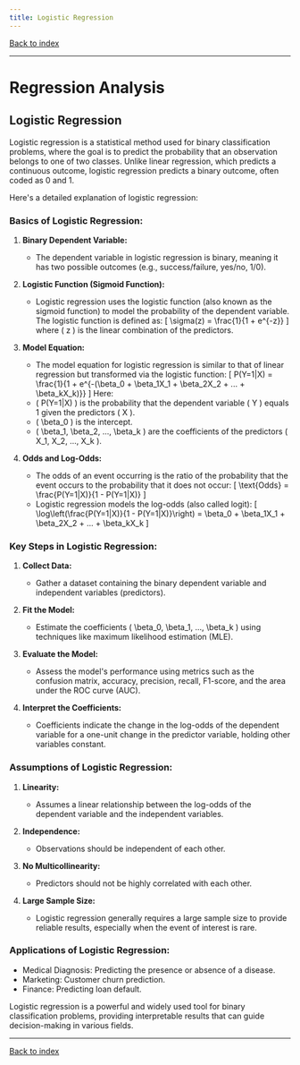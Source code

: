 ```yaml
---
title: Logistic Regression
---
```


[Back to index](index.html)

---
# Regression Analysis
## Logistic Regression

Logistic regression is a statistical method used for binary classification problems, where the goal is to predict the probability that an observation belongs to one of two classes. Unlike linear regression, which predicts a continuous outcome, logistic regression predicts a binary outcome, often coded as 0 and 1.

Here's a detailed explanation of logistic regression:

### Basics of Logistic Regression:
1. **Binary Dependent Variable:**
   - The dependent variable in logistic regression is binary, meaning it has two possible outcomes (e.g., success/failure, yes/no, 1/0).
   
2. **Logistic Function (Sigmoid Function):**
   - Logistic regression uses the logistic function (also known as the sigmoid function) to model the probability of the dependent variable. The logistic function is defined as:
   \[
   \sigma(z) = \frac{1}{1 + e^{-z}}
   \]
   where \( z \) is the linear combination of the predictors.

3. **Model Equation:**
   - The model equation for logistic regression is similar to that of linear regression but transformed via the logistic function:
   \[
   P(Y=1|X) = \frac{1}{1 + e^{-(\beta_0 + \beta_1X_1 + \beta_2X_2 + ... + \beta_kX_k)}}
   \]
   Here:
   - \( P(Y=1|X) \) is the probability that the dependent variable \( Y \) equals 1 given the predictors \( X \).
   - \( \beta_0 \) is the intercept.
   - \( \beta_1, \beta_2, ..., \beta_k \) are the coefficients of the predictors \( X_1, X_2, ..., X_k \).

4. **Odds and Log-Odds:**
   - The odds of an event occurring is the ratio of the probability that the event occurs to the probability that it does not occur:
   \[
   \text{Odds} = \frac{P(Y=1|X)}{1 - P(Y=1|X)}
   \]
   - Logistic regression models the log-odds (also called logit):
   \[
   \log\left(\frac{P(Y=1|X)}{1 - P(Y=1|X)}\right) = \beta_0 + \beta_1X_1 + \beta_2X_2 + ... + \beta_kX_k 
   \]

### Key Steps in Logistic Regression:
1. **Collect Data:**
   - Gather a dataset containing the binary dependent variable and independent variables (predictors).

2. **Fit the Model:**
   - Estimate the coefficients \( \beta_0, \beta_1, ..., \beta_k \) using techniques like maximum likelihood estimation (MLE).

3. **Evaluate the Model:**
   - Assess the model's performance using metrics such as the confusion matrix, accuracy, precision, recall, F1-score, and the area under the ROC curve (AUC).

4. **Interpret the Coefficients:**
   - Coefficients indicate the change in the log-odds of the dependent variable for a one-unit change in the predictor variable, holding other variables constant.

### Assumptions of Logistic Regression:
1. **Linearity:**
   - Assumes a linear relationship between the log-odds of the dependent variable and the independent variables.
   
2. **Independence:**
   - Observations should be independent of each other.
   
3. **No Multicollinearity:**
   - Predictors should not be highly correlated with each other.

4. **Large Sample Size:**
   - Logistic regression generally requires a large sample size to provide reliable results, especially when the event of interest is rare.

### Applications of Logistic Regression:
- Medical Diagnosis: Predicting the presence or absence of a disease.
- Marketing: Customer churn prediction.
- Finance: Predicting loan default.

Logistic regression is a powerful and widely used tool for binary classification problems, providing interpretable results that can guide decision-making in various fields.

---
[Back to index](index.html)
